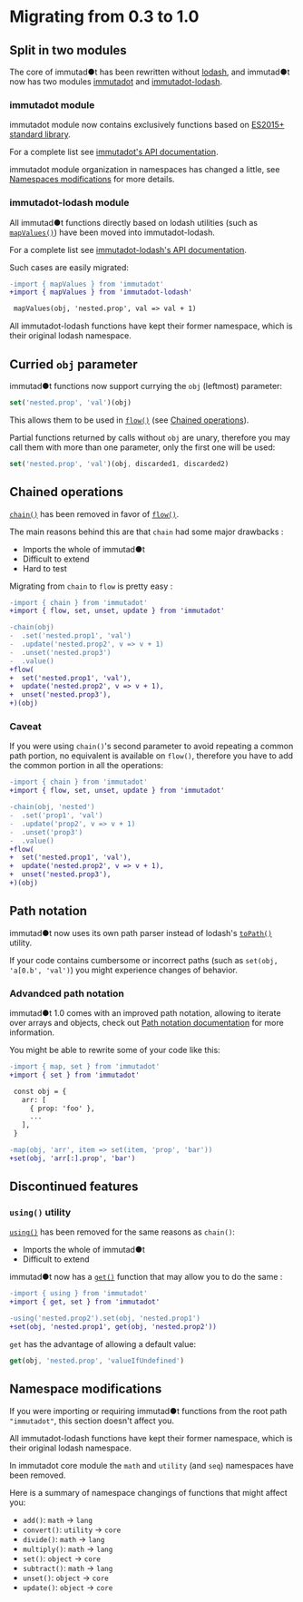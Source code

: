 # Migrating from 0.3 to 1.0

## Split in two modules

The core of immutad●t has been rewritten without [lodash](https://lodash.com/), and immutad●t now has two modules [immutadot](https://www.npmjs.com/package/immutadot) and [immutadot-lodash](https://www.npmjs.com/package/immutadot-lodash).

### immutadot module

immutadot module now contains exclusively functions based on [ES2015+ standard library](https://mdn.io/JavaScript/Reference).

For a complete list see [immutadot's API documentation](https://zenika.github.io/immutadot/immutadot/1.0/).

immutadot module organization in namespaces has changed a little, see [Namespaces modifications](#namespaces-modifications) for more details.

### immutadot-lodash module

All immutad●t functions directly based on lodash utilities (such as [`mapValues()`](https://zenika.github.io/immutadot/immutadot-lodash/1.0/object.html#.mapValues)) have been moved into immutadot-lodash.

For a complete list see [immutadot-lodash's API documentation](https://zenika.github.io/immutadot/immutadot-lodash/1.0/).

Such cases are easily migrated:
```diff
-import { mapValues } from 'immutadot'
+import { mapValues } from 'immutadot-lodash'

 mapValues(obj, 'nested.prop', val => val + 1)
```

All immutadot-lodash functions have kept their former namespace, which is their original lodash namespace.

## Curried `obj` parameter

immutad●t functions now support currying the `obj` (leftmost) parameter:

```js
set('nested.prop', 'val')(obj)
```

This allows them to be used in [`flow()`](https://zenika.github.io/immutadot/immutadot/1.0/core.html#.flow) (see [Chained operations](#chained-operations)).

Partial functions returned by calls without `obj` are unary, therefore you may call them with more than one parameter, only the first one will be used:

```js
set('nested.prop', 'val')(obj, discarded1, discarded2)
```

## Chained operations

[`chain()`](https://zenika.github.io/immutadot/immutadot/0.3/seq.html#.chain) has been removed in favor of [`flow()`](https://zenika.github.io/immutadot/immutadot/1.0/core.html#.flow).

The main reasons behind this are that `chain` had some major drawbacks :
 - Imports the whole of immutad●t
 - Difficult to extend
 - Hard to test

Migrating from `chain` to `flow` is pretty easy :

```diff
-import { chain } from 'immutadot'
+import { flow, set, unset, update } from 'immutadot'

-chain(obj)
-  .set('nested.prop1', 'val')
-  .update('nested.prop2', v => v + 1)
-  .unset('nested.prop3')
-  .value()
+flow(
+  set('nested.prop1', 'val'),
+  update('nested.prop2', v => v + 1),
+  unset('nested.prop3'),
+)(obj)
```

### Caveat

If you were using `chain()`'s second parameter to avoid repeating a common path portion, no equivalent is available on `flow()`, therefore you have to add the common portion in all the operations:

```diff
-import { chain } from 'immutadot'
+import { flow, set, unset, update } from 'immutadot'

-chain(obj, 'nested')
-  .set('prop1', 'val')
-  .update('prop2', v => v + 1)
-  .unset('prop3')
-  .value()
+flow(
+  set('nested.prop1', 'val'),
+  update('nested.prop2', v => v + 1),
+  unset('nested.prop3'),
+)(obj)
```

## Path notation

immutad●t now uses its own path parser instead of lodash's [`toPath()`]() utility.

If your code contains cumbersome or incorrect paths (such as `set(obj, 'a[0.b', 'val')`) you might experience changes of behavior.

### Advandced path notation

immutad●t 1.0 comes with an improved path notation, allowing to iterate over arrays and objects, check out [Path notation documentation](./PATH_NOTATION.md) for more information.

You might be able to rewrite some of your code like this:

```diff
-import { map, set } from 'immutadot'
+import { set } from 'immutadot'

 const obj = {
   arr: [
     { prop: 'foo' },
     ...
   ],
 }

-map(obj, 'arr', item => set(item, 'prop', 'bar'))
+set(obj, 'arr[:].prop', 'bar')
```

## Discontinued features

### `using()` utility

[`using()`](https://zenika.github.io/immutadot/immutadot/0.3/util.html#.using) has been removed for the same reasons as `chain()`:
 - Imports the whole of immutad●t
 - Difficult to extend

immutad●t now has a [`get()`](https://zenika.github.io/immutadot/immutadot/1.0/core.html#.get) function that may allow you to do the same :

```diff
-import { using } from 'immutadot'
+import { get, set } from 'immutadot'

-using('nested.prop2').set(obj, 'nested.prop1')
+set(obj, 'nested.prop1', get(obj, 'nested.prop2'))
```

`get` has the advantage of allowing a default value:

```js
get(obj, 'nested.prop', 'valueIfUndefined')
```

## Namespace modifications

If you were importing or requiring immutad●t functions from the root path `"immutadot"`, this section doesn't affect you.

All immutadot-lodash functions have kept their former namespace, which is their original lodash namespace.

In immutadot core module the `math` and `utility` (and `seq`) namespaces have been removed.

Here is a summary of namespace changings of functions that might affect you:
 - `add()`: `math` -> `lang`
 - `convert()`: `utility` -> `core`
 - `divide()`: `math` -> `lang`
 - `multiply()`: `math` -> `lang`
 - `set()`: `object` -> `core`
 - `subtract()`: `math` -> `lang`
 - `unset()`: `object` -> `core`
 - `update()`: `object` -> `core`
